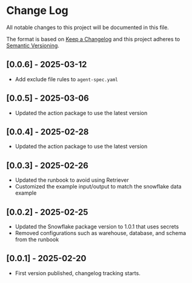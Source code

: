 # Change Log

All notable changes to this project will be documented in this file.

The format is based on [Keep a Changelog](https://keepachangelog.com/)
and this project adheres to [Semantic Versioning](https://semver.org/).

## [0.0.6] - 2025-03-12

- Add exclude file rules to `agent-spec.yaml`

## [0.0.5] - 2025-03-06

- Updated the action package to use the latest version

## [0.0.4] - 2025-02-28

- Updated the action package to use the latest version

## [0.0.3] - 2025-02-26

- Updated the runbook to avoid using Retriever
- Customized the example input/output to match the snowflake data example

## [0.0.2] - 2025-02-25

- Updated the Snowflake package version to 1.0.1 that uses secrets
- Removed configurations such as warehouse, database, and schema from the runbook

## [0.0.1] - 2025-02-20

- First version published, changelog tracking starts.
